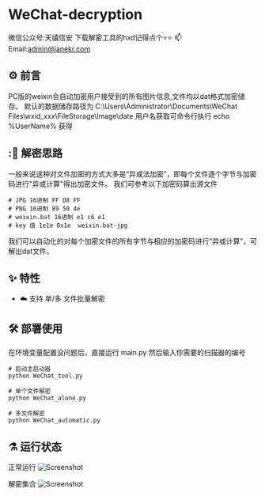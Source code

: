 # WeChat-decryption
微信公众号:天禧信安
下载解密工具的hxd记得点个⭐⭐
📫 Email:admin@janekr.com
## :gear: 前言
PC版的weixin会自动加密用户接受到的所有图片信息,文件均以dat格式加密储存。
默认的数据储存路径为 C:\\Users\\Administrator\\Documents\\WeChat Files\\wxid_xxx\\FileStorage\\Image\\date
用户名获取可命令行执行 echo %UserName% 获得
## :💾 解密思路
一般来说这种对文件加密的方式大多是“异或法加密”，即每个文件逐个字节与加密码进行"异或计算"得出加密文件。
我们可参考以下加密码算出源文件
```shell
# JPG 16进制 FF D8 FF
# PNG 16进制 89 50 4e
# weixin.bat 16进制 e1 c6 e1
# key 值 1e1e 0x1e  weixin.bat-jpg
```
我们可以自动化的对每个加密文件的所有字节与相应的加密码进行"异或计算"，可解出dat文件。

## :sparkles: 特性
* :cloud: 支持 单/多 文件批量解密

## :hammer_and_wrench: 部署使用
在环境变量配置没问题后，直接运行 main.py
然后输入你需要的扫描器的编号

```shell
# 启动主启动器
python WeChat_tool.py 

# 单个文件解密
python WeChat_alone.py 

# 多文件解密
python WeChat_automatic.py
```
## :alembic: 运行状态

正常运行
![Screenshot](https://raw.githubusercontent.com/JaneCCP/WeChat-decryption/main/image/cg.png)

解密集合
![Screenshot](https://raw.githubusercontent.com/JaneCCP/WeChat-decryption/main/image/cg2.png)